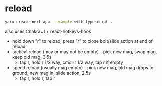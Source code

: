 # reload

```bash
yarn create next-app --example with-typescript .
```

also uses ChakraUI + react-hotkeys-hook

- hold down "r" to reload, press "r" to close bolt/slide action at end of reload
- tactical reload (may or may not be empty) - pick new mag, swap mag, keep old mag, 3.5s
  - tap r, hold r 1/2 way, cmd+r 1/2 way, tap r if empty
- speed reload (usually mag empty) - pick new mag, old mag drops to ground, new mag in, slide action, 2.5s
  - tap r, hold r, tap r
